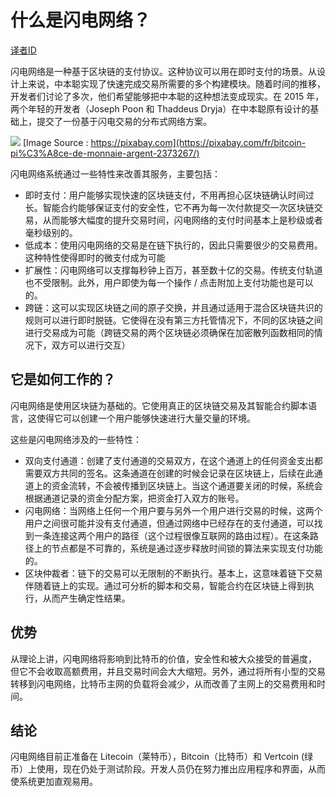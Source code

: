 # 什么是闪电网络？
[译者ID](https://github.com/FreddyHao)  

闪电网络是一种基于区块链的支付协议。这种协议可以用在即时支付的场景。从设计上来说，中本聪实现了快速完成交易所需要的多个构建模块。随着时间的推移，开发者们讨论了多次，他们希望能够把中本聪的这种想法变成现实。在 2015 年，两个年轻的开发者（Joseph Poon 和 Thaddeus Dryja）在中本聪原有设计的基础上，提交了一份基于闪电交易的分布式网络方案。  

![](https://i.imgur.com/hHtr4lP.jpg)
[Image Source : https://pixabay.com](https://pixabay.com/fr/bitcoin-pi%C3%A8ce-de-monnaie-argent-2373267/)

闪电网络系统通过一些特性来改善其服务，主要包括：

- 即时支付：用户能够实现快速的区块链支付，不用再担心区块链确认时间过长。智能合约能够保证支付的安全性，它不再为每一次付款提交一次区块链交易，从而能够大幅度的提升交易时间，闪电网络的支付时间基本上是秒级或者毫秒级别的。
- 低成本：使用闪电网络的交易是在链下执行的，因此只需要很少的交易费用。这种特性使得即时的微支付成为可能
- 扩展性：闪电网络可以支撑每秒钟上百万，甚至数十亿的交易。传统支付轨道也不受限制。此外，用户即使为每一个操作 / 点击附加上支付功能也是可以的。
- 跨链：这可以实现区块链之间的原子交换，并且通过适用于混合区块链共识的规则可以进行即时脱链。它使得在没有第三方托管情况下，不同的区块链之间进行交易成为可能（跨链交易的两个区块链必须确保在加密散列函数相同的情况下，双方可以进行交互）

## 它是如何工作的？
闪电网络是使用区块链为基础的。它使用真正的区块链交易及其智能合约脚本语言，这使得它可以创建一个用户能够快速进行大量交量的环境。

这些是闪电网络涉及的一些特性：

- 双向支付通道：创建了支付通道的交易双方，在这个通道上的任何资金支出都需要双方共同的签名。这条通道在创建的时候会记录在区块链上，后续在此通道上的资金流转，不会被传播到区块链上。当这个通道要关闭的时候，系统会根据通道记录的资金分配方案，把资金打入双方的账号。
- 闪电网络：当网络上任何一个用户要与另外一个用户进行交易的时候，这两个用户之间很可能并没有支付通道，但通过网络中已经存在的支付通道，可以找到一条连接这两个用户的路径（这个过程很像互联网的路由过程）。在这条路径上的节点都是不可靠的，系统是通过逐步释放时间锁的算法来实现支付功能的。
- 区块仲裁者：链下的交易可以无限制的不断执行。基本上，这意味着链下交易伴随着链上的实现。通过可分析的脚本和交易，智能合约在区块链上得到执行，从而产生确定性结果。

## 优势
从理论上讲，闪电网络将影响到比特币的价值，安全性和被大众接受的普遍度， 但它不会收取高额费用，并且交易时间会大大缩短。另外，通过将所有小型的交易转移到闪电网络，比特币主网的负载将会减少，从而改善了主网上的交易费用和时间。

## 结论
闪电网络目前正准备在 Litecoin（莱特币），Bitcoin（比特币）和 Vertcoin (绿币）上使用，现在仍处于测试阶段。开发人员仍在努力推出应用程序和界面，从而使系统更加直观易用。